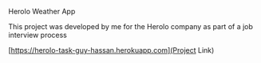 Herolo Weather App

This project was developed by me for the Herolo company as part of a job interview process

[https://herolo-task-guy-hassan.herokuapp.com](Project Link)
